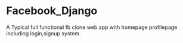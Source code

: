 # Facebook_Django
A Typical full functional fb clone web app with homepage profilepage including login,signup system.